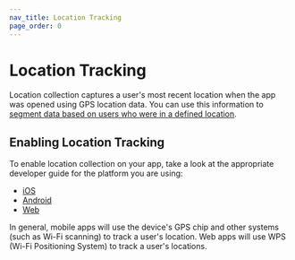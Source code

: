 ```yaml
---
nav_title: Location Tracking
page_order: 0
---
```

# Location Tracking

Location collection captures a user's most recent location when the app was opened using GPS location data. You can use this information to [segment data based on users who were in a defined location][1]. 

## Enabling Location Tracking

To enable location collection on your app, take a look at the appropriate developer guide for the platform you are using:

- [iOS][2]
- [Android][3]
- [Web][4]

In general, mobile apps will use the device's GPS chip and other systems (such as Wi-Fi scanning) to track a user's location. Web apps will use WPS (Wi-Fi Positioning System) to track a user's locations. 


[1]: https://www.braze.com/docs/user_guide/engagement_tools/segments/location_targeting/
[2]: https://www.braze.com/docs/developer_guide/platform_integration_guides/ios/analytics/location_tracking/
[3]: https://www.braze.com/docs/developer_guide/platform_integration_guides/android/analytics/location_tracking/
[4]: https://js.appboycdn.com/web-sdk/latest/doc/module-appboy.html#.trackLocation